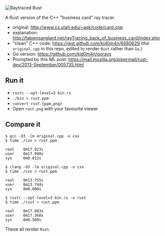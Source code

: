 ![Raytraced Rust](https://raw.github.com/huonw/card-trace/master/rust.png)

A Rust version of the C++ "business card" ray tracer.

- original: <http://www.cs.utah.edu/~aek/code/card.cpp>
- explanation: <http://fabiensanglard.net/rayTracing_back_of_business_card/index.php>
- "clean" C++ code: <https://gist.github.com/kid0m4n/6680629> (the
  `original.cpp` in this repo, edited to render `Rust` rather than
  `Go`.)
- Go version: <https://github.com/kid0m4n/gorays>
- Prompted by this ML post: <https://mail.mozilla.org/pipermail/rust-dev/2013-September/005735.html>

## Run it

- `rustc --opt-level=3 bin.rs`
- `./bin > rust.ppm`
- `convert rust.{ppm,png}`
- Open `rust.png` with your favourite viewer

## Compare it

~~~
$ gcc -O3 -lm original.cpp -o cxx
$ time ./cxx > rust.ppm

real    0m17.923s
user    0m17.900s
sys     0m0.012s

$ clang -O3 -lm original.cpp -o cxx
$ time ./cxx > rust.ppm

real    0m13.755s
user    0m13.744s
sys     0m0.000s

$ rustc --opt-level=3 bin.rs -o rust
$ time ./rust > rust.ppm

real    0m17.883s
user    0m17.368s
sys     0m0.500s
~~~

These all render `Rust`.
